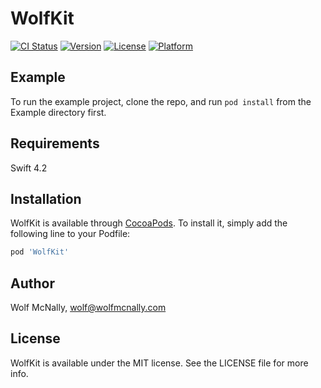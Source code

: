 # WolfKit

[![CI Status](https://img.shields.io/travis/wolfmcnally/WolfKit.svg?style=flat)](https://travis-ci.org/wolfmcnally/WolfKit)
[![Version](https://img.shields.io/cocoapods/v/WolfKit.svg?style=flat)](https://cocoapods.org/pods/WolfKit)
[![License](https://img.shields.io/cocoapods/l/WolfKit.svg?style=flat)](https://cocoapods.org/pods/WolfKit)
[![Platform](https://img.shields.io/cocoapods/p/WolfKit.svg?style=flat)](https://cocoapods.org/pods/WolfKit)

## Example

To run the example project, clone the repo, and run `pod install` from the Example directory first.

## Requirements

Swift 4.2

## Installation

WolfKit is available through [CocoaPods](https://cocoapods.org). To install
it, simply add the following line to your Podfile:

```ruby
pod 'WolfKit'
```

## Author

Wolf McNally, wolf@wolfmcnally.com

## License

WolfKit is available under the MIT license. See the LICENSE file for more info.
